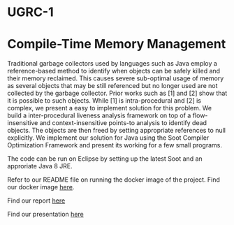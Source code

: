 # UGRC-1

# Compile-Time Memory Management

Traditional garbage collectors used by languages such as Java employ a reference-based method to identify when objects can be safely killed and their memory reclaimed. This causes severe sub-optimal usage of memory as several objects that may be still referenced but no longer used are not collected by the garbage collector. Prior works such as [1] and [2] show that it is possible to such objects. While [1] is intra-procedural and [2] is complex, we present a easy to implement solution for this problem. We build a inter-procedural liveness analysis framework on top of a flow-insensitive and context-insensitive points-to analysis to identify dead objects. The objects are then freed by setting appropriate references to null explicitly. We implement our solution for Java using the Soot Compiler Optimization Framework and present its working for a few small programs.

The code can be run on Eclipse by setting up the latest Soot and an approriate Java 8 JRE.

Refer to our README file on running the docker image of the project. Find our docker image [here](https://drive.google.com/file/d/19KqJuMnPKXo6z77dGJkJQhE7vM8Yo9sK/view?usp=sharing).

Find our report [here](https://drive.google.com/file/d/1Sq27zZ4AeQagUSnfBF0KMyOqrg6_xSvq/view?usp=drive_link)

Find our presentation [here](https://drive.google.com/file/d/1okC6OMrErEPtEy5JJqGzGOMtuwyJi2u9/view?usp=sharing)
